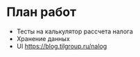 # План работ
* Тесты на калькулятор рассчета налога
* Хранение данных
* UI
https://blog.tilgroup.ru/nalog
